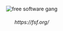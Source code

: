 
<p align="center">
  <img src="https://www.gnu.org/graphics/fs-gang.png" alt="free software gang"/>
</p>
  <h6 align="center">https://fsf.org/</h6>


